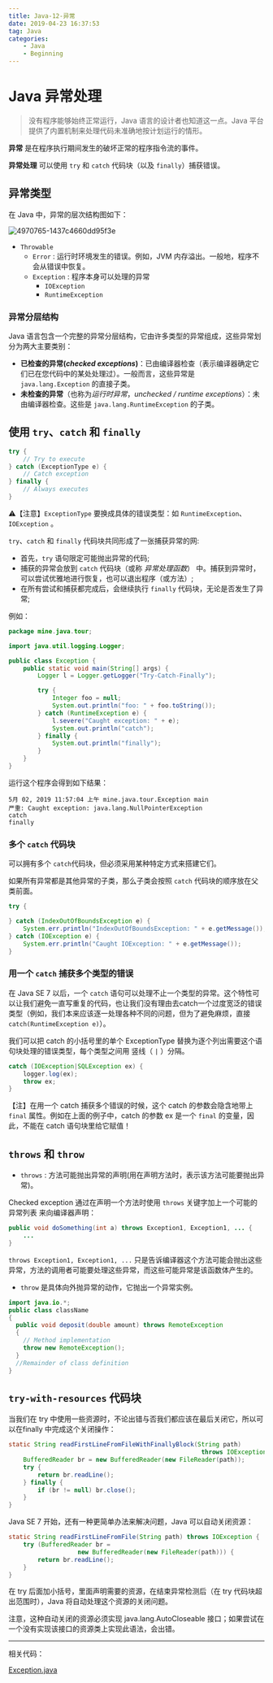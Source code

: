 ```yaml
---
title: Java-12-异常
date: 2019-04-23 16:37:53
tag: Java
categories:
	- Java
	- Beginning
---
```


# Java 异常处理

> 没有程序能够始终正常运行，Java 语言的设计者也知道这一点。Java 平台提供了内置机制来处理代码未准确地按计划运行的情形。
> 

**异常** 是在程序执行期间发生的破坏正常的程序指令流的事件。

**异常处理** 可以使用 `try` 和 `catch` 代码块（以及 `finally`）捕获错误。

## 异常类型

在 Java 中，异常的层次结构图如下：

![4970765-1437c4660dd95f3e](http://ww1.sinaimg.cn/large/006y8mN6gy1g673rbxe34j30i50b4dk9.jpg)

* `Throwable`
  * `Error`	: 运行时环境发生的错误。例如，JVM 内存溢出。一般地，程序不会从错误中恢复。
  * `Exception`	: 程序本身可以处理的异常
    * `IOException`
    * `RuntimeException`
###  异常分层结构

Java 语言包含一个完整的异常分层结构，它由许多类型的异常组成，这些异常划分为两大主要类别：

- **已检查的异常(*checked exceptions*)**：已由编译器检查（表示编译器确定它们已在您代码中的某处处理过）。一般而言，这些异常是 `java.lang.Exception` 的直接子类。
- **未检查的异常**（也称为*运行时异常*，*unchecked / runtime exceptions*）：未由编译器检查。这些是 `java.lang.RuntimeException` 的子类。

## 使用 `try`、`catch` 和 `finally`

```java
try {
    // Try to execute
} catch (ExceptionType e) {
  	// Catch exception
} finally {
    // Always executes
}
```

⚠️【注意】`ExceptionType` 要换成具体的错误类型：如 `RuntimeException`、`IOException` 。

`try`、`catch` 和 `finally` 代码块共同形成了一张捕获异常的网: 

* 首先，`try` 语句限定可能抛出异常的代码;
* 捕获的异常会放到 `catch` 代码块（或称 *异常处理函数*） 中。捕获到异常时，可以尝试优雅地进行恢复，也可以退出程序（或方法）;
* 在所有尝试和捕获都完成后，会继续执行 `finally` 代码块，无论是否发生了异常;

例如：

```java
package mine.java.tour;

import java.util.logging.Logger;

public class Exception {
	public static void main(String[] args) {
		Logger l = Logger.getLogger("Try-Catch-Finally");

		try {
			Integer foo = null;
			System.out.println("foo: " + foo.toString());
		} catch (RuntimeException e) {
			l.severe("Caught exception: " + e);
			System.out.println("catch");
		} finally {
			System.out.println("finally");
		}
	}
}

```

运行这个程序会得到如下结果：

``` 
5月 02, 2019 11:57:04 上午 mine.java.tour.Exception main
严重: Caught exception: java.lang.NullPointerException
catch
finally
```

### 多个 `catch` 代码块

可以拥有多个 `catch`代码块，但必须采用某种特定方式来搭建它们。

如果所有异常都是其他异常的子类，那么子类会按照 `catch` 代码块的顺序放在父类前面。

``` java
try {

} catch (IndexOutOfBoundsException e) {
    System.err.println("IndexOutOfBoundsException: " + e.getMessage());
} catch (IOException e) {
    System.err.println("Caught IOException: " + e.getMessage());
}
```

### 用一个 `catch` 捕获多个类型的错误

在 Java SE 7 以后，一个 `catch` 语句可以处理不止一个类型的异常。这个特性可以让我们避免一直写重复的代码，也让我们没有理由去catch一个过度宽泛的错误类型（例如，我们本来应该逐一处理各种不同的问题，但为了避免麻烦，直接 `catch(RuntimeException e)`）。

我们可以把 catch 的小括号里的单个 ExceptionType 替换为逐个列出需要这个语句块处理的错误类型，每个类型之间用 竖线（ `|` ）分隔。

```java
catch (IOException|SQLException ex) {
    logger.log(ex);
    throw ex;
}
```

【注】在用一个 catch 捕获多个错误的时候，这个 catch 的参数会隐含地带上 `final` 属性。例如在上面的例子中，catch 的参数 ex 是一个 `final` 的变量，因此，不能在 catch 语句块里给它赋值！

##  `throws` 和 `throw`

* `throws` : 方法可能抛出异常的声明(用在声明方法时，表示该方法可能要抛出异常)。

Checked exception 通过在声明一个方法时使用 `throws` 关键字加上一个可能的异常列表 来向编译器声明：

```java
public void doSomething(int a) throws Exception1, Exception1, ... {
    ...
}
```

`throws Exception1, Exception1, ...`  只是告诉编译器这个方法可能会抛出这些异常，方法的调用者可能要处理这些异常，而这些可能异常是该函数体产生的。

* `throw` 是具体向外抛异常的动作，它抛出一个异常实例。

``` java
import java.io.*;
public class className
{
  public void deposit(double amount) throws RemoteException
  {
    // Method implementation
    throw new RemoteException();
  }
  //Remainder of class definition
}
```

## `try-with-resources` 代码块

当我们在 try 中使用一些资源时，不论出错与否我们都应该在最后关闭它，所以可以在finally 中完成这个关闭操作：

```java
static String readFirstLineFromFileWithFinallyBlock(String path)
                                                     throws IOException {
    BufferedReader br = new BufferedReader(new FileReader(path));
    try {
        return br.readLine();
    } finally {
        if (br != null) br.close();
    }
}
```

Java SE 7 开始，还有一种更简单办法来解决问题，Java 可以自动关闭资源：

```java
static String readFirstLineFromFile(String path) throws IOException {
    try (BufferedReader br =
                   new BufferedReader(new FileReader(path))) {
        return br.readLine();
    }
}
```

在 try 后面加小括号，里面声明需要的资源，在结束异常检测后（在 try 代码块超出范围时），Java 将自动处理这个资源的关闭问题。

注意，这种自动关闭的资源必须实现 java.lang.AutoCloseable 接口；如果尝试在一个没有实现该接口的资源类上实现此语法，会出错。

---

相关代码：

[Exception.java](./src/Exception.java)